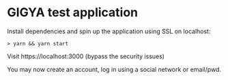 # GIGYA test application

Install dependencies and spin up the application using SSL on localhost:

``> yarn && yarn start``
 
Visit https://localhost:3000 (bypass the security issues)

You may now create an account, log in using a social network or email/pwd.
